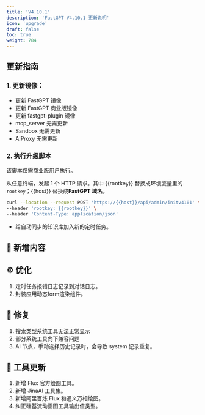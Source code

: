 ```yaml
---
title: 'V4.10.1'
description: 'FastGPT V4.10.1 更新说明'
icon: 'upgrade'
draft: false
toc: true
weight: 784
---
```


## 更新指南

### 1. 更新镜像：

- 更新 FastGPT 镜像 
- 更新 FastGPT 商业版镜像 
- 更新 fastgpt-plugin 镜像
- mcp_server 无需更新
- Sandbox 无需更新
- AIProxy 无需更新

### 2. 执行升级脚本

该脚本仅需商业版用户执行。

从任意终端，发起 1 个 HTTP 请求。其中 {{rootkey}} 替换成环境变量里的 `rootkey`；{{host}} 替换成**FastGPT 域名**。

```bash
curl --location --request POST 'https://{{host}}/api/admin/initv4101' \
--header 'rootkey: {{rootkey}}' \
--header 'Content-Type: application/json'
```

- 给自动同步的知识库加入新的定时任务。

## 🚀 新增内容


## ⚙️ 优化

1. 定时任务报错日志记录到对话日志。
2. 封装应用动态form渲染组件。

## 🐛 修复

1. 搜索类型系统工具无法正常显示
2. 部分系统工具向下兼容问题
3. AI 节点，手动选择历史记录时，会导致 system 记录重复。

## 🔨 工具更新

1. 新增 Flux 官方绘图工具。
2. 新增 JinaAI 工具集。
3. 新增阿里百炼 Flux 和通义万相绘图。
4. 纠正硅基流动画图工具输出值类型。